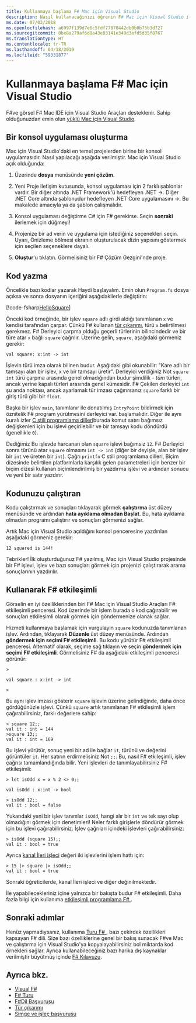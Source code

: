 ```yaml
---
title: Kullanmaya başlama F# Mac için Visual Studio
description: Nasıl kullanacağınızı öğrenin F# Mac için Visual Studio ile
ms.date: 07/03/2018
ms.openlocfilehash: a6997f139d7e6c5fdf77878442db0b0b75b3d727
ms.sourcegitcommit: 0be8a279af6d8a43e03141e349d3efd5d35f8767
ms.translationtype: HT
ms.contentlocale: tr-TR
ms.lasthandoff: 04/18/2019
ms.locfileid: "59331877"
---
```

# <a name="get-started-with-f-in-visual-studio-for-mac"></a>Kullanmaya başlama F# Mac için Visual Studio

F#ve görsel F# Mac IDE için Visual Studio Araçları desteklenir. Sahip olduğunuzdan emin olun [yüklü Mac için Visual Studio](install-fsharp.md#install-f-with-visual-studio-for-mac).

## <a name="creating-a-console-application"></a>Bir konsol uygulaması oluşturma

Mac için Visual Studio'daki en temel projelerden birine bir konsol uygulamasıdır.  Nasıl yapılacağı aşağıda verilmiştir.  Mac için Visual Studio açık olduğunda:

1. Üzerinde **dosya** menüsünde **yeni çözüm**.

2. Yeni Proje iletişim kutusunda, konsol uygulaması için 2 farklı şablonlar vardır.  Bir diğer altında .NET Framework'ü hedefleyen .NET ->.  Diğer .NET Core altında şablonudur hedefleyen .NET Core uygulamasını ->.  Bu makalede amacıyla ya da şablon çalışmalıdır.

3. Konsol uygulaması değiştirme C# için F# gerekirse.  Seçin **sonraki** ilerlemek için düğmeyi!  

4. Projenize bir ad verin ve uygulama için istediğiniz seçenekleri seçin.  Uyarı, Önizleme bölmesi ekranın oluşturulacak dizin yapısını göstermek için seçilen seçeneklere dayalı.  

5. **Oluştur**'u tıklatın.  Görmelisiniz bir F# Çözüm Gezgini'nde proje.

## <a name="writing-your-code"></a>Kod yazma

Öncelikle bazı kodlar yazarak Haydi başlayalım.  Emin olun `Program.fs` dosya açıksa ve sonra dosyanın içeriğini aşağıdakilerle değiştirin:

[!code-fsharp[HelloSquare](../../../samples/snippets/fsharp/getting-started/hello-square.fs)]

Önceki kod örneğinde, bir işlev `square` adlı girdi aldığı tanımlanan `x` ve kendisi tarafından çarpar.  Çünkü F# kullanan [tür çıkarımı](../language-reference/type-inference.md), türü `x` belirtilmesi gerekmez.  F# Derleyici çarpma olduğu geçerli türlerinin bilincindedir ve bir türe atar `x` bağlı `square` çağrılır.  Üzerine gelin, `square`, aşağıdaki görmeniz gerekir:

```
val square: x:int -> int
```

İşlevin türü imza olarak bilinen budur.  Aşağıdaki gibi okunabilir: "Kare adlı bir tamsayı alan bir işlev, x ve bir tamsayı üretir".  Derleyici verdiğiniz Not `square` `int` türü çarpma arasında genel olmadığından budur şimdilik - *tüm* türleri, ancak yerine kapalı türleri arasında genel kümesidir.  F# Çekilen derleyici `int` şu anda noktası, ancak ayarlamak tür imzası çağırırsanız `square` farklı bir giriş türü gibi bir `float`.

Başka bir işlev `main`, tanımlanır ile donatılmış `EntryPoint` bildirmek için öznitelik F# program yürütmesini derleyici var. başlamalıdır.  Diğer ile aynı kuralı izler [C stili programlama dilleri](https://en.wikipedia.org/wiki/Entry_point#C_and_C.2B.2B)burada komut satırı bağımsız değişkenleri için bu işlevi geçirilebilir ve bir tamsayı kodu döndürdü (genellikle `0`).

Dediğimiz Bu işlevde harcanan olan `square` işlevi bağımsız `12`.  F# Derleyici sonra türünü atar `square` olmasını `int -> int` (diğer bir deyişle, alan bir işlev bir `int` ve üreten bir `int`).  Çağrı `printfn` C stili programlama dilleri, Biçim dizesinde belirtilen platformlarla karşılık gelen parametreleri için benzer bir biçim dizesi kullanan biçimlendirilmiş bir yazdırma işlevi ve ardından sonucu ve yeni bir satır yazdırır.

## <a name="running-your-code"></a>Kodunuzu çalıştıran

Kodu çalıştırmak ve sonuçları tıklayarak görmek **çalıştırma** üst düzey menüsünde ve ardından **hata ayıklama olmadan Başlat**.  Bu, hata ayıklama olmadan programı çalıştırır ve sonuçları görmenizi sağlar.

Artık Mac için Visual Studio açıldığını konsol penceresine yazdırılan aşağıdaki görmeniz gerekir:

```
12 squared is 144!
```

Tebrikler!  İlk oluşturduğunuz F# yazılmış, Mac için Visual Studio projesinde bir F# işlevi, işlev ve bazı sonuçları görmek için projenizi çalıştırarak arama sonuçlarının yazdırılır.

## <a name="using-f-interactive"></a>Kullanarak F# etkileşimli

Görselin en iyi özelliklerinden biri F# Mac için Visual Studio Araçları F# etkileşimli penceresi.  Kod üzerinde bir işlem burada o kod çağırabilir ve sonuçları etkileşimli olarak görmek için göndermenize olanak sağlar.

Hizmeti kullanmaya başlamak için vurgulayın `square` kodunuzda tanımlanan işlev.  Ardından, tıklayarak **Düzenle** üst düzey menüsünde.  Ardından **göndermek için seçimi F# etkileşimli**.  Bu kodu yürütür F# etkileşimli penceresi.  Alternatif olarak, seçime sağ tıklayın ve seçin **göndermek için seçimi F# etkileşimli**.  Görmelisiniz F# da aşağıdaki etkileşimli penceresi görünür:

```
>

val square : x:int -> int

>
```

Bu aynı işlev imzası gösterir `square` işlevin üzerine gelindiğinde, daha önce gördüğünüzle işlevi.  Çünkü `square` artık tanımlanan F# etkileşimli işlem çağırabilirsiniz, farklı değerlere sahip:

```
> square 12;;
val it : int = 144
>square 13;;
val it : int = 169
```

Bu işlevi yürütür, sonuç yeni bir ad ile bağlar `it`, türünü ve değerini görüntüler `it`.  Her satırın erdirmelisiniz Not `;;`.  Bu, nasıl F# etkileşimli, işlev çağrısı tamamlandığında bilir.  Yeni işlevleri de tanımlayabilirsiniz F# etkileşimli:

```
> let isOdd x = x % 2 <> 0;;

val isOdd : x:int -> bool

> isOdd 12;;
val it : bool = false
```

Yukarıdaki yeni bir işlev tanımlar `isOdd`, hangi alır bir `int` ve tek sayı olup olmadığını görmek için denetimleri!  Neler farklı girişlerle döndürür görmek için bu işlevi çağırabilirsiniz.  İşlev çağrıları içindeki işlevleri çağırabilirsiniz:

```
> isOdd (square 15);;
val it : bool = true
```

Ayrıca [kanal İleri işleci](../language-reference/symbol-and-operator-reference/index.md) değeri iki işlevlerini işlem hattı için:

```
> 15 |> square |> isOdd;;
val it : bool = true
```

Sonraki öğreticilerde, kanal İleri işleci ve diğer değinilmektedir.

İle yapabilecekleriniz içine yalnızca bir bakışta budur F# etkileşimli.  Daha fazla bilgi için kullanıma [etkileşimli programlama F# ](../tutorials/fsharp-interactive/index.md).

## <a name="next-steps"></a>Sonraki adımlar

Henüz yapmadıysanız, kullanıma [Turu F# ](../tour.md), bazı çekirdek özellikleri kapsayan F# dili.  Size bazı özelliklerine genel bir bakış sunacak F#ve Mac ve çalıştırma için Visual Studio'ya kopyalayabilirsiniz bol miktarda kod örnekleri sağlar.  Ayrıca kullanabileceğiniz bazı harika dış kaynaklar verilmiştir büyütmüş içinde [ F# Kılavuzu](../index.md).

## <a name="see-also"></a>Ayrıca bkz.

- [Visual F#](../index.md)
- [F# Turu](../tour.md)
- [F#Dil Başvurusu](../language-reference/index.md)
- [Tür çıkarımı](../language-reference/type-inference.md)
- [Simge ve işleç başvurusu](../language-reference/symbol-and-operator-reference/index.md)
